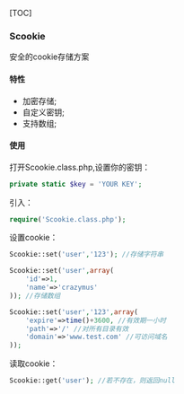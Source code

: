 [TOC]

### Scookie
安全的cookie存储方案
#### 特性

- 加密存储;
- 自定义密钥;
- 支持数组;

#### 使用
打开Scookie.class.php,设置你的密钥：
```php
private static $key = 'YOUR KEY';
```
引入：
```php
require('Scookie.class.php');
```
设置cookie：
```php
Scookie::set('user','123'); //存储字符串

Scookie::set('user',array(
	'id'=>1,
	'name'=>'crazymus'
)); //存储数组

Scookie::set('user','123',array(
	'expire'=>time()+3600, //有效期一小时
	'path'=>'/' //对所有目录有效
	'domain'=>'www.test.com' //可访问域名
));
```
读取cookie：
```php
Scookie::get('user'); //若不存在，则返回null
```


